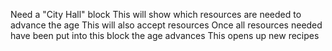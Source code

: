 Need a "City Hall" block
This will show which resources are needed to advance the age
This will also accept resources
Once all resources needed have been put into this block the age advances
This opens up new recipes
